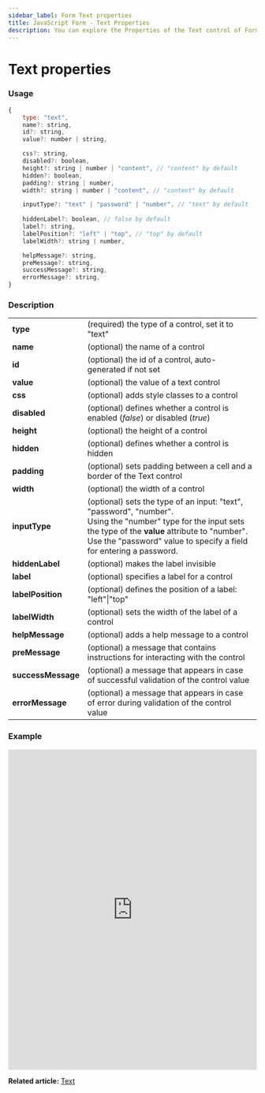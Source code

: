 ```yaml
---
sidebar_label: Form Text properties
title: JavaScript Form - Text Properties 
description: You can explore the Properties of the Text control of Form in the documentation of the DHTMLX JavaScript UI library. Browse developer guides and API reference, try out code examples and live demos, and download a free 30-day evaluation version of DHTMLX Suite.
---
```


# Text properties

### Usage

~~~js
{
	type: "text",
    name?: string,
	id?: string,
	value?: number | string,

	css?: string,
	disabled?: boolean,
	height?: string | number | "content", // "content" by default
	hidden?: boolean,
	padding?: string | number,
    width?: string | number | "content", // "content" by default

    inputType?: "text" | "password" | "number", // "text" by default
	
    hiddenLabel?: boolean, // false by default
	label?: string,
	labelPosition?: "left" | "top", // "top" by default
	labelWidth?: string | number,

    helpMessage?: string,
	preMessage?: string,
	successMessage?: string,
	errorMessage?: string,
}
~~~

### Description

<table>
    <tbody>
        <tr>
            <td><b>type</b></td>
            <td>(required) the type of a control, set it to "text"</td>
        </tr>
        <tr>
            <td><b>name</b></td>
            <td>(optional) the name of a control</td>
        </tr>
        <tr>
            <td><b>id</b></td>
            <td>(optional) the id of a control, auto-generated if not set</td>
        </tr>
        <tr>
            <td><b>value</b></td>
            <td>(optional) the value of a text control</td>
        </tr>
        <tr>
            <td><b>css</b></td>
            <td>(optional) adds style classes to a control</td>
        </tr>
        <tr>
            <td><b>disabled</b></td>
            <td>(optional) defines whether a control is enabled (<i>false</i>) or disabled (<i>true</i>)</td>
        </tr>
        <tr>
            <td><b>height</b></td>
            <td>(optional) the height of a control</td>
        </tr>
        <tr>
            <td><b>hidden</b></td>
            <td>(optional) defines whether a control is hidden</td>
        </tr>
        <tr>
            <td><b>padding</b></td>
            <td>(optional) sets padding between a cell and a border of the Text control</td>
        </tr>
        <tr>
            <td><b>width</b></td>
            <td>(optional) the width of a control</td>
        </tr>
        <tr>
            <td><b>inputType</b></td>
            <td>(optional) sets the type of an input: "text", "password", "number". <br />Using the "number" type for the input sets the type of the <b>value</b> attribute to "number". <br />Use the "password" value to specify a field for entering a password.</td>
        </tr>
        <tr>
            <td><b>hiddenLabel</b></td>
            <td>(optional) makes the label invisible</td>
        </tr>
        <tr>
            <td><b>label</b></td>
            <td>(optional) specifies a label for a control</td>
        </tr>
        <tr>
            <td><b>labelPosition</b></td>
            <td>(optional) defines the position of a label: "left"|"top"</td>
        </tr>
        <tr>
            <td><b>labelWidth</b></td>
            <td>(optional) sets the width of the label of a control</td>
        </tr>
        <tr>
            <td><b>helpMessage</b></td>
            <td>(optional) adds a help message to a control</td>
        </tr>
        <tr>
            <td><b>preMessage</b></td>
            <td>(optional) a message that contains instructions for interacting with the control</td>
        </tr>
        <tr>
            <td><b>successMessage</b></td>
            <td>(optional) a message that appears in case of successful validation of the control value</td>
        </tr>
        <tr>
            <td><b>errorMessage</b></td>
            <td>(optional) a message that appears in case of error during validation of the control value</td>
        </tr>
    </tbody>
</table>

### Example

<iframe src="https://snippet.dhtmlx.com/ikyyekxq?mode=js" frameborder="0" class="snippet_iframe" width="100%" height="650"></iframe>

**Related article:** [Text](form/text.md)